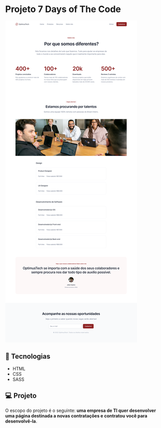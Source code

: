 
# Projeto 7 Days of The Code

![enter image description here](https://github.com/Matheus-Sanada/7_days_of_the_code/blob/main/design/Desktop.png)
## 🚀  Tecnologias

  

- HTML
- CSS
- SASS



## 💻 Projeto
O escopo do projeto é o seguinte: **uma empresa de TI quer desenvolver uma página destinada a novas contratações e contratou você para desenvolvê-la**.


  
